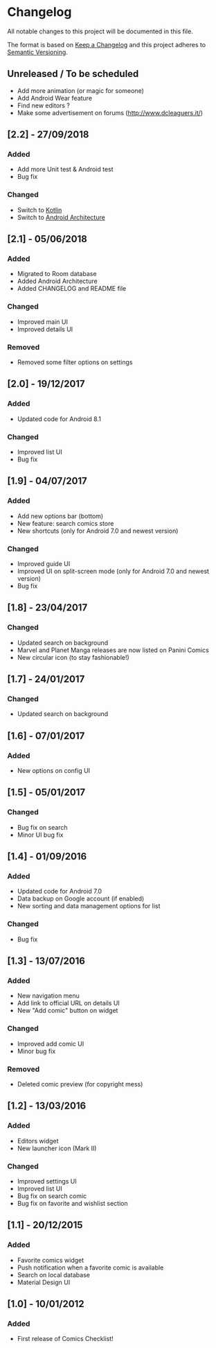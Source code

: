 # Changelog
All notable changes to this project will be documented in this file.

The format is based on [Keep a Changelog](http://keepachangelog.com/en/1.0.0/)
and this project adheres to [Semantic Versioning](http://semver.org/spec/v2.0.0.html).

## Unreleased / To be scheduled
- Add more animation (or magic for someone)
- Add Android Wear feature
- Find new editors ?
- Make some advertisement on forums (http://www.dcleaguers.it/)

## [2.2] - 27/09/2018
### Added
- Add more Unit test & Android test
- Bug fix

### Changed
- Switch to [Kotlin](https://developer.android.com/kotlin/)
- Switch to [Android Architecture](https://developer.android.com/topic/libraries/architecture/)

## [2.1] - 05/06/2018
### Added
- Migrated to Room database
- Added Android Architecture
- Added CHANGELOG and README file

### Changed
- Improved main UI
- Improved details UI

### Removed
- Removed some filter options on settings

## [2.0] - 19/12/2017
### Added
- Updated code for Android 8.1

### Changed
- Improved list UI
- Bug fix

## [1.9] - 04/07/2017
### Added
- Add new options bar (bottom)
- New feature: search comics store
- New shortcuts (only for Android 7.0 and newest version)

### Changed
- Improved guide UI
- Improved UI on split-screen mode (only for Android 7.0 and newest version)
- Bug fix

## [1.8] - 23/04/2017
### Changed
- Updated search on background
- Marvel and Planet Manga releases are now listed on Panini Comics
- New circular icon (to stay fashionable!)

## [1.7] - 24/01/2017
### Changed
- Updated search on background

## [1.6] - 07/01/2017
### Added
- New options on config UI

## [1.5] - 05/01/2017
### Changed
- Bug fix on search
- Minor UI bug fix

## [1.4] - 01/09/2016
### Added
- Updated code for Android 7.0
- Data backup on Google account (if enabled)
- New sorting and data management options for list 

### Changed
- Bug fix

## [1.3] - 13/07/2016
### Added
- New navigation menu
- Add link to official URL on details UI
- New "Add comic" button on widget

### Changed
- Improved add comic UI
- Minor bug fix

### Removed
- Deleted comic preview (for copyright mess)

## [1.2] - 13/03/2016
### Added
- Editors widget
- New launcher icon (Mark II)

### Changed
- Improved settings UI
- Improved list UI
- Bug fix on search comic
- Bug fix on favorite and wishlist section

## [1.1] - 20/12/2015
### Added
- Favorite comics widget
- Push notification when a favorite comic is available
- Search on local database
- Material Design UI

## [1.0] - 10/01/2012
### Added
- First release of Comics Checklist!